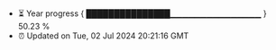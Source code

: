 - ⏳ Year progress { ███████████████▁▁▁▁▁▁▁▁▁▁▁▁▁▁▁ } 50.23 %
- ⏰ Updated on Tue, 02 Jul 2024 20:21:16 GMT

